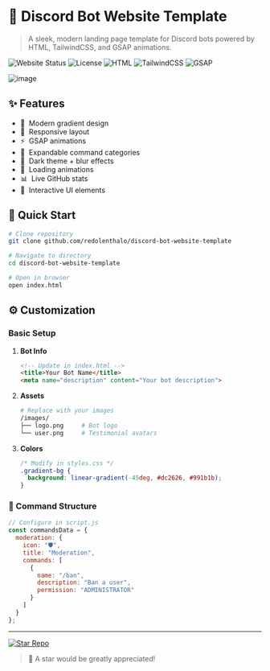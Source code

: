 # 🤖 Discord Bot Website Template

> A sleek, modern landing page template for Discord bots powered by HTML, TailwindCSS, and GSAP animations.

![Website Status](https://api.netlify.com/api/v1/badges/c3f8e046-5b06-4397-b7cc-d53f36ae60bf/deploy-status)
![License](https://img.shields.io/badge/license-MIT-red.svg)
![HTML](https://img.shields.io/badge/HTML-5-red.svg)
![TailwindCSS](https://img.shields.io/badge/TailwindCSS-3-red.svg)
![GSAP](https://img.shields.io/badge/GSAP-3-red.svg)

![image](https://github.com/user-attachments/assets/30a3d0c9-df7a-4a16-b3f7-198962dce80b)


## ✨ Features

- 🎨 &nbsp;Modern gradient design
- 📱 &nbsp;Responsive layout
- ⚡ &nbsp;GSAP animations
- 🎯 &nbsp;Expandable command categories
- 🌙 &nbsp;Dark theme + blur effects
- 🔄 &nbsp;Loading animations
- 📊 &nbsp;Live GitHub stats
- 💫 &nbsp;Interactive UI elements

## 🚀 Quick Start

```bash
# Clone repository
git clone github.com/redolenthalo/discord-bot-website-template

# Navigate to directory
cd discord-bot-website-template

# Open in browser
open index.html
```

## ⚙️ Customization

### Basic Setup

1. **Bot Info**
   ```html
   <!-- Update in index.html -->
   <title>Your Bot Name</title>
   <meta name="description" content="Your bot description">
   ```

2. **Assets**
   ```bash
   # Replace with your images
   /images/
   ├── logo.png     # Bot logo
   └── user.png     # Testimonial avatars
   ```

3. **Colors**
   ```css
   /* Modify in styles.css */
   .gradient-bg {
     background: linear-gradient(-45deg, #dc2626, #991b1b);
   }
   ```

### 📝 Command Structure

```javascript
// Configure in script.js
const commandsData = {
  moderation: {
    icon: "🛡️",
    title: "Moderation",
    commands: [
      {
        name: "/ban",
        description: "Ban a user",
        permission: "ADMINISTRATOR"
      }
    ]
  }
};
```

---
[![Star Repo](https://img.shields.io/github/stars/redolenthalo/discord-bot-website-template?style=social)](https://github.com/redolenthalo/discord-bot-website-template)

> 💝 A star would be greatly appreciated!
